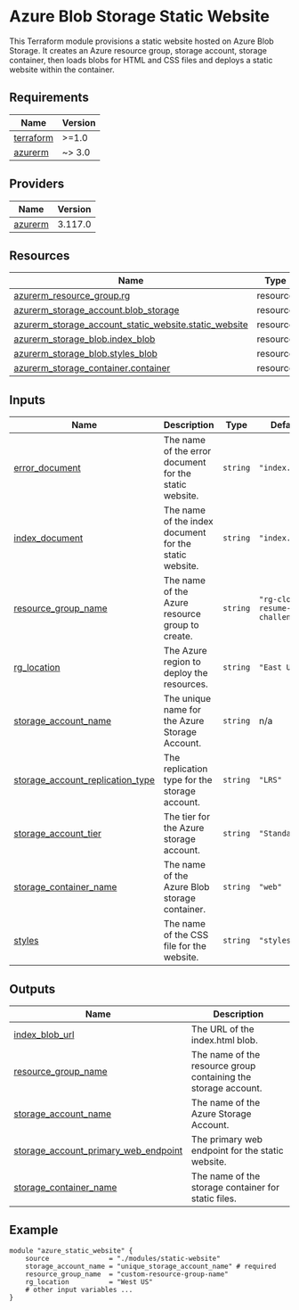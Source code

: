 # Azure Blob Storage Static Website  

This Terraform module provisions a static website hosted on Azure Blob Storage. It creates an Azure resource group, storage account, storage container, then loads blobs for HTML and CSS files and deploys a static website within the container.

## Requirements

| Name | Version |
|------|---------|
| <a name="requirement_terraform"></a> [terraform](#requirement\_terraform) | >=1.0 |
| <a name="requirement_azurerm"></a> [azurerm](#requirement\_azurerm) | ~> 3.0 |

## Providers

| Name | Version |
|------|---------|
| <a name="provider_azurerm"></a> [azurerm](#provider\_azurerm) | 3.117.0 |

## Resources

| Name | Type |
|------|------|
| [azurerm_resource_group.rg](https://registry.terraform.io/providers/hashicorp/azurerm/latest/docs/resources/resource_group) | resource |
| [azurerm_storage_account.blob_storage](https://registry.terraform.io/providers/hashicorp/azurerm/latest/docs/resources/storage_account) | resource |
| [azurerm_storage_account_static_website.static_website](https://registry.terraform.io/providers/hashicorp/azurerm/latest/docs/resources/storage_account_static_website) | resource |
| [azurerm_storage_blob.index_blob](https://registry.terraform.io/providers/hashicorp/azurerm/latest/docs/resources/storage_blob) | resource |
| [azurerm_storage_blob.styles_blob](https://registry.terraform.io/providers/hashicorp/azurerm/latest/docs/resources/storage_blob) | resource |
| [azurerm_storage_container.container](https://registry.terraform.io/providers/hashicorp/azurerm/latest/docs/resources/storage_container) | resource |

## Inputs

| Name | Description | Type | Default | Required |
|------|-------------|------|---------|:--------:|
| <a name="input_error_document"></a> [error\_document](#input\_error\_document) | The name of the error document for the static website. | `string` | `"index.html"` | no |
| <a name="input_index_document"></a> [index\_document](#input\_index\_document) | The name of the index document for the static website. | `string` | `"index.html"` | no |
| <a name="input_resource_group_name"></a> [resource\_group\_name](#input\_resource\_group\_name) | The name of the Azure resource group to create. | `string` | `"rg-cloud-resume-challenge"` | no |
| <a name="input_rg_location"></a> [rg\_location](#input\_rg\_location) | The Azure region to deploy the resources. | `string` | `"East US"` | no |
| <a name="input_storage_account_name"></a> [storage\_account\_name](#input\_storage\_account\_name) | The unique name for the Azure Storage Account. | `string` | n/a | yes |
| <a name="input_storage_account_replication_type"></a> [storage\_account\_replication\_type](#input\_storage\_account\_replication\_type) | The replication type for the storage account. | `string` | `"LRS"` | no |
| <a name="input_storage_account_tier"></a> [storage\_account\_tier](#input\_storage\_account\_tier) | The tier for the Azure storage account. | `string` | `"Standard"` | no |
| <a name="input_storage_container_name"></a> [storage\_container\_name](#input\_storage\_container\_name) | The name of the Azure Blob storage container. | `string` | `"web"` | no |
| <a name="input_styles"></a> [styles](#input\_styles) | The name of the CSS file for the website. | `string` | `"styles.css"` | no |

## Outputs

| Name | Description |
|------|-------------|
| <a name="output_index_blob_url"></a> [index\_blob\_url](#output\_index\_blob\_url) | The URL of the index.html blob. |
| <a name="output_resource_group_name"></a> [resource\_group\_name](#output\_resource\_group\_name) | The name of the resource group containing the storage account. |
| <a name="output_storage_account_name"></a> [storage\_account\_name](#output\_storage\_account\_name) | The name of the Azure Storage Account. |
| <a name="output_storage_account_primary_web_endpoint"></a> [storage\_account\_primary\_web\_endpoint](#output\_storage\_account\_primary\_web\_endpoint) | The primary web endpoint for the static website. |
| <a name="output_storage_container_name"></a> [storage\_container\_name](#output\_storage\_container\_name) | The name of the storage container for static files. |

## Example

```
module "azure_static_website" {
    source               = "./modules/static-website"
    storage_account_name = "unique_storage_account_name" # required
    resource_group_name  = "custom-resource-group-name"
    rg_location          = "West US"
    # other input variables ...
}
```